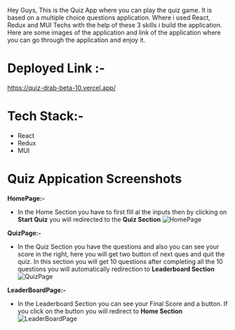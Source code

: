Hey Guys,
This is the Quiz App where you can play the quiz game. It is based on a multiple choice questions application. Where i used React, Redux and MUI Techs with the help of these 3 skills i build the application.
Here are some images of the application and link of the application where you can go through the application and enjoy it.

# Deployed Link :-
https://quiz-drab-beta-10.vercel.app/

# Tech Stack:-
- React
- Redux
- MUI

# Quiz Appication Screenshots

**HomePage:-**
- In the Home Section you have to first fill al the inputs then by clicking on **Start Quiz** you will redirected to the **Quiz Section**
![HomePage](https://github.com/affanansarii/Quiz/assets/107958267/71d80280-b4cb-49d6-91c0-e2376a618786)

**QuizPage:-**
- In the Quiz Section you have the questions and also you can see your score in the right, here you will get two button of next ques and quit the quiz. In this section you will get 10 questions after completing all the 10 questions you will automatically redirection to **Leaderboard Section**
![QuizPage](https://github.com/affanansarii/Quiz/assets/107958267/5a2b9e88-920d-4a44-87ea-8f3e93608f02)

**LeaderBoardPage:-**
- In the Leaderboard Section you can see your Final Score and a button. If you click on the button you will redirect to **Home Section** 
![LeaderBoardPage](https://github.com/affanansarii/Quiz/assets/107958267/c8cbdeec-0708-4c3a-b8e9-809243ef2a24)
